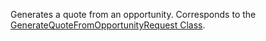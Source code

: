 Generates a quote from an opportunity. 
Corresponds to the [GenerateQuoteFromOpportunityRequest Class](https://msdn.microsoft.com/library/microsoft.crm.sdk.messages.generatequotefromopportunityrequest.aspx).
